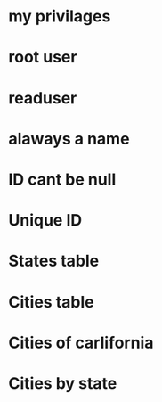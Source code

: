 # my privilages
# root user
# readuser
# alaways a name
# ID cant be null
# Unique ID
# States table
# Cities table
# Cities of carlifornia
# Cities by state
